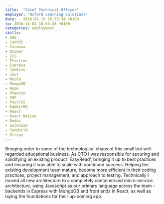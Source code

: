 ```yaml
---
title:  "Chief Technical Officer"
employer: "Oxford Learning Solutions"
date:   2016-01-19 16:53:34 +0100
to: 2016-11-01 16:53:35 +0100
categories: employment
skills:
- AWS
- CentOS
- Cordova
- Docker
- ECS
- Electron
- Express
- Jenkins
- Jest
- Mocha
- MongoDB
- Node
- Phantom
- PHP
- PostCSS
- RabbitMQ
- React
- React Native
- Redux
- Selenium
- SendGrid
- Stripe
---
```


Bringing order to some of the technological chaos of this small but well regarded educational business. As CTO I was responsible for securing and solidifying an existing product 'EasyRead', bringing it up to best practices and ensuring it was able to scale with continued success. Helping the existing development team mature, become more efficient in their coding practices, project management, and approach to testing. Technically I moved all new architecture to a completely containerised micro-service architecture, using Javascript as our primary language across the team - backends in Express with MongoDB and front ends in React, as well as laying the foundations for their up-coming app.

